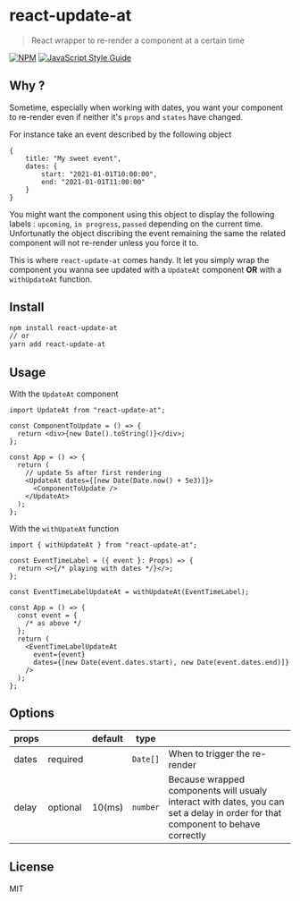 # react-update-at

> React wrapper to re-render a component at a certain time

[![NPM](https://img.shields.io/npm/v/react-update-at.svg)](https://www.npmjs.com/package/react-update-at) [![JavaScript Style Guide](https://img.shields.io/badge/code_style-standard-brightgreen.svg)](https://standardjs.com)

## Why ?

Sometime, especially when working with dates, you want your component to re-render even if neither it's `props` and `states` have changed.

For instance take an event described by the following object

```
{
    title: "My sweet event",
    dates: {
        start: "2021-01-01T10:00:00",
        end: "2021-01-01T11:00:00"
    }
}
```

You might want the component using this object to display the following labels : `upcoming`, `in progress`, `passed` depending on the current time.
Unfortunatly the object discribing the event remaining the same the related component will not re-render unless you force it to.

This is where `react-update-at` comes handy. It let you simply wrap the component you wanna see updated with a `UpdateAt` component **OR** with a `withUpdateAt` function.

## Install

```bash
npm install react-update-at
// or
yarn add react-update-at
```

## Usage

With the `UpdateAt` component

```tsx
import UpdateAt from "react-update-at";

const ComponentToUpdate = () => {
  return <div>{new Date().toString()}</div>;
};

const App = () => {
  return (
    // update 5s after first rendering
    <UpdateAt dates={[new Date(Date.now() + 5e3)]}>
      <ComponentToUpdate />
    </UpdateAt>
  );
};
```

With the `withUpateAt` function

```tsx
import { withUpdateAt } from "react-update-at";

const EventTimeLabel = ({ event }: Props) => {
  return <>{/* playing with dates */}</>;
};

const EventTimeLabelUpdateAt = withUpdateAt(EventTimeLabel);

const App = () => {
  const event = {
    /* as above */
  };
  return (
    <EventTimeLabelUpdateAt
      event={event}
      dates={[new Date(event.dates.start), new Date(event.dates.end)]}
    />
  );
};
```

## Options

| props |          | default | type     |                                                                                                                                 |
| ----- | -------- | ------- | -------- | ------------------------------------------------------------------------------------------------------------------------------- |
| dates | required |         | `Date[]` | When to trigger the re-render                                                                                                   |
| delay | optional | 10(ms)  | `number` | Because wrapped components will usualy interact with dates, you can set a delay in order for that component to behave correctly |

## License

MIT
